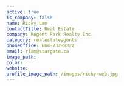 ```yaml
---
active: true
is_company: false
name: Ricky Lam
contactTitle: Real Estate
company: Regent Park Realty Inc.
category: realestateagents
phoneOffice: 604-732-8322
email: rlam@stargate.ca
image_path:
color:
website:
profile_image_path: /images/ricky-web.jpg
---
```



